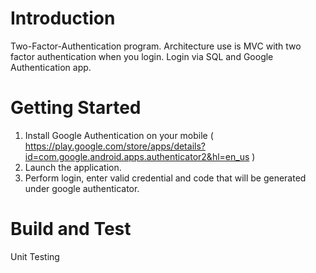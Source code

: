 # Introduction
Two-Factor-Authentication program. 
Architecture use is MVC with two factor authentication when you login. 
Login via SQL and Google Authentication app.

# Getting Started
1.	Install Google Authentication on your mobile ( https://play.google.com/store/apps/details?id=com.google.android.apps.authenticator2&hl=en_us )
2.	Launch the application.
3.  Perform login, enter valid credential and code that will be generated under google authenticator.

# Build and Test
Unit Testing
